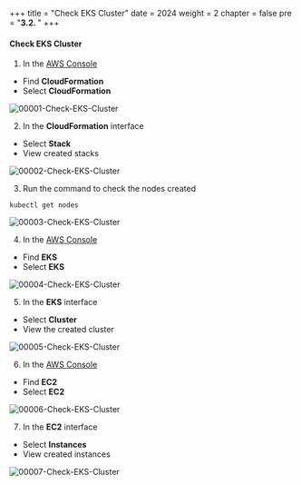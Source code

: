 +++
title = "Check EKS Cluster"
date = 2024
weight = 2
chapter = false
pre = "<b>3.2. </b>"
+++

#### Check EKS Cluster
1. In the [AWS Console](https://aws.amazon.com/console/)
- Find **CloudFormation**
- Select **CloudFormation**

![00001-Check-EKS-Cluster](../images/3-Create-EKS-cluster/2-Check-EKS-Cluster/00001-Check-EKS-Cluster.png?width=90pc)

2. In the **CloudFormation** interface
- Select **Stack**
- View created stacks

![00002-Check-EKS-Cluster](../images/3-Create-EKS-cluster/2-Check-EKS-Cluster/00002-Check-EKS-Cluster.png?width=90pc)

3. Run the command to check the nodes created
```
kubectl get nodes
```
![00003-Check-EKS-Cluster](../images/3-Create-EKS-cluster/2-Check-EKS-Cluster/00003-Check-EKS-Cluster.png?width=90pc)

4. In the [AWS Console](https://aws.amazon.com/console/)
- Find **EKS**
- Select **EKS**

![00004-Check-EKS-Cluster](../images/3-Create-EKS-cluster/2-Check-EKS-Cluster/00004-Check-EKS-Cluster.png?width=90pc)


5. In the **EKS** interface
- Select **Cluster**
- View the created cluster

![00005-Check-EKS-Cluster](../images/3-Create-EKS-cluster/2-Check-EKS-Cluster/00005-Check-EKS-Cluster.png?width=90pc)

6. In the [AWS Console](https://aws.amazon.com/console/)
- Find **EC2**
- Select **EC2**

![00006-Check-EKS-Cluster](../images/3-Create-EKS-cluster/2-Check-EKS-Cluster/00006-Check-EKS-Cluster.png?width=90pc)

7. In the **EC2** interface
- Select **Instances**
- View created instances
 
![00007-Check-EKS-Cluster](../images/3-Create-EKS-cluster/2-Check-EKS-Cluster/00007-Check-EKS-Cluster.png?width=90pc)

